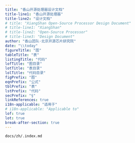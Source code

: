 ```yaml
---
title: "香山开源处理器设计文档"
title-line1: "香山开源处理器"
title-line2: "设计文档"
# title: "XiangShan Open-Source Processor Design Document"
# title-line1: "XiangShan"
# title-line2: "Open-Source Processor"
# title-line3: "Design Document"
author: "香山团队·北京开源芯片研究院"
date: "\\today"
figureTitle: "图"
tableTitle: "表"
listingTitle: "代码"
lofTitle: "图目录"
lotTitle: "表目录"
lolTitle: "代码目录"
figPrefix: "图"
eqnPrefix: "公式"
tblPrefix: "表"
lstPrefix: "代码"
secPrefix: "§"
linkReferences: true
i18n-applicable: "适用于"
# i18n-applicable: "Applicable to"
lof: true
lot: true
break-after-section: true
---
```



``` {.include}
docs/zh/.index.md
```
